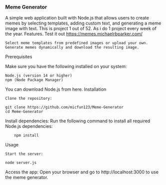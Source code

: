 
### Meme Generator

A simple web application built with Node.js that allows users to create memes by selecting templates, adding custom text, and generating a meme image with text. This is project 1 out of 52. As i do 1 project every week of the year.
Features. Test it out https://memes.michaelrbparker.com/

    Select meme templates from predefined images or upload your own.
    Generate memes dynamically and download the resulting image.

Prerequisites

Make sure you have the following installed on your system:

    Node.js (version 14 or higher)
    npm (Node Package Manager)

You can download Node.js from here.
Installation

    Clone the repository:
    
```
git clone https://github.com/micfun123/Meme-Generator
cd Meme-Generator
```

Install dependencies: Run the following command to install all required Node.js dependencies:
```
    npm install
```
Usage

    Start the server:
    
```
node server.js
```

Access the app: Open your browser and go to http://localhost:3000 to use the meme generator.
